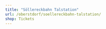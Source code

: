 ```yaml
---
title: "Söllereckbahn Talstation"
url: /oberstdorf/soellereckbahn-talstation/
shop: Tickets
---
```

